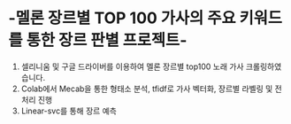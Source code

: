 # -멜론 장르별 TOP 100 가사의 주요 키워드를 통한 장르 판별 프로젝트-

1. 셀리니움 및 구글 드라이버를 이용하여 멜론 장르별 top100 노래 가사 크롤링하였습니다.
2. Colab에서  Mecab을 통한 형태소 분석, tfidf로 가사 벡터화, 장르별 라벨링 및 전처리 진행
3. Linear-svc를 통해 장르 예측
